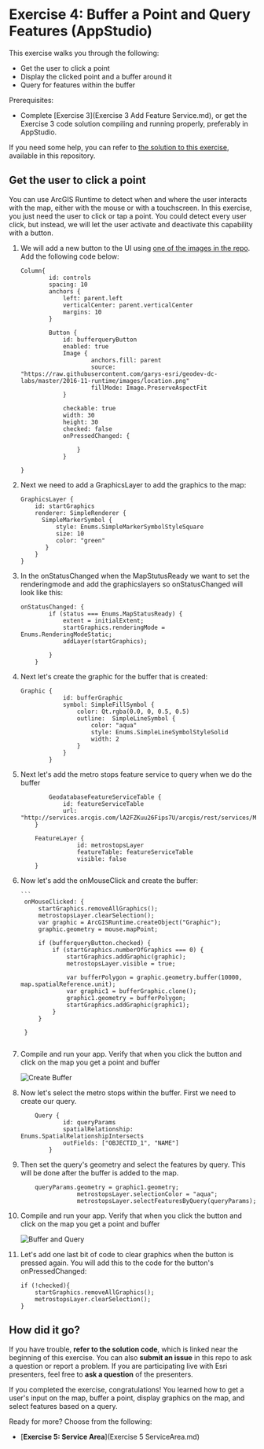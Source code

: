 # Exercise 4: Buffer a Point and Query Features (AppStudio)

This exercise walks you through the following:
- Get the user to click a point
- Display the clicked point and a buffer around it
- Query for features within the buffer

Prerequisites:
- Complete [Exercise 3](Exercise 3 Add Feature Service.md), or get the Exercise 3 code solution compiling and running properly, preferably in AppStudio.

If you need some help, you can refer to [the solution to this exercise](../../solutions/Appstudio/Ex4_BufferAndQuery), available in this repository.

## Get the user to click a point

You can use ArcGIS Runtime to detect when and where the user interacts with the map, either with the mouse or with a touchscreen. In this exercise, you just need the user to click or tap a point. You could detect every user click, but instead, we will let the user activate and deactivate this capability with a button.

1. We will add a new button to the UI using [one of the images in the repo](../../images/location.png).  Add the following code below:

    ```
    Column{
            id: controls
            spacing: 10
            anchors {
                left: parent.left
                verticalCenter: parent.verticalCenter
                margins: 10
            }

            Button {
                id: bufferqueryButton
                enabled: true
                Image {
                        anchors.fill: parent
                        source: "https://raw.githubusercontent.com/garys-esri/geodev-dc-labs/master/2016-11-runtime/images/location.png"
                        fillMode: Image.PreserveAspectFit
                }

                checkable: true
                width: 30
                height: 30
                checked: false
                onPressedChanged: {
                    
                    }
                }

    }
    ```
    
1. Next we need to add a GraphicsLayer to add the graphics to the map:

    ```
    GraphicsLayer {
        id: startGraphics
        renderer: SimpleRenderer {
          SimpleMarkerSymbol {
              style: Enums.SimpleMarkerSymbolStyleSquare
              size: 10
              color: "green"
           }
        }
    }

    ```
      
1. In the onStatusChanged when the MapStutusReady we want to set the renderingmode and add the graphicslayers so onStatusChanged will look like this:

    ```
    onStatusChanged: {
            if (status === Enums.MapStatusReady) {
                extent = initialExtent;
                startGraphics.renderingMode = Enums.RenderingModeStatic;
                addLayer(startGraphics);

            }
        }

    ```
    
1. Next let's create the graphic for the buffer that is created:

    ```
    Graphic {
                id: bufferGraphic
                symbol: SimpleFillSymbol {
                    color: Qt.rgba(0.0, 0, 0.5, 0.5)
                    outline:  SimpleLineSymbol {
                        color: "aqua"
                        style: Enums.SimpleLineSymbolStyleSolid
                        width: 2
                    }
                }
            }
    ```
    
1. Next let's add the metro stops feature service to query when we do the buffer

    ```
            GeodatabaseFeatureServiceTable {
                id: featureServiceTable
                url: "http://services.arcgis.com/lA2FZKuu26Fips7U/arcgis/rest/services/MetroStops/FeatureServer/0"
        }

        FeatureLayer {
                    id: metrostopsLayer
                    featureTable: featureServiceTable
                    visible: false
        }

    ```
    
1. Now let's add the onMouseClick and create the buffer:

       ```
		onMouseClicked: {
            startGraphics.removeAllGraphics();
            metrostopsLayer.clearSelection();
            var graphic = ArcGISRuntime.createObject("Graphic");
            graphic.geometry = mouse.mapPoint;

            if (bufferqueryButton.checked) {
                if (startGraphics.numberOfGraphics === 0) {
                    startGraphics.addGraphic(graphic);
                    metrostopsLayer.visible = true;

                    var bufferPolygon = graphic.geometry.buffer(10000, map.spatialReference.unit);
                    var graphic1 = bufferGraphic.clone();
                    graphic1.geometry = bufferPolygon;
                    startGraphics.addGraphic(graphic1);
                }
            }

        }
    ```
    
1. Compile and run your app. Verify that when you click the button and click on the map you get a point and buffer

    ![Create Buffer](06-buffer.png)

1.  Now let's select the metro stops within the buffer.  First we need to create our query.
    ```
		Query {
                id: queryParams
                spatialRelationship: Enums.SpatialRelationshipIntersects
                outFields: ["OBJECTID_1", "NAME"]
            }
    ```

1. Then set the query's geometry and select the features by query.  This will be done after the buffer is added to the map.
	```
		queryParams.geometry = graphic1.geometry;
                    metrostopsLayer.selectionColor = "aqua";
                    metrostopsLayer.selectFeaturesByQuery(queryParams);
    ```
1. Compile and run your app. Verify that when you click the button and click on the map you get a point and buffer

    ![Buffer and Query](07-buffer-and-query.png)

1.  Let's add one last bit of code to clear graphics when the button is pressed again.  You will add this to the code for the button's onPressedChanged:
	```
	if (!checked){
        startGraphics.removeAllGraphics();
        metrostopsLayer.clearSelection();
    }
    ```	
## How did it go?

If you have trouble, **refer to the solution code**, which is linked near the beginning of this exercise. You can also **submit an issue** in this repo to ask a question or report a problem. If you are participating live with Esri presenters, feel free to **ask a question** of the presenters.

If you completed the exercise, congratulations! You learned how to get a user's input on the map, buffer a point, display graphics on the map, and select features based on a query.

Ready for more? Choose from the following:

- [**Exercise 5: Service Area**](Exercise 5 ServiceArea.md)
